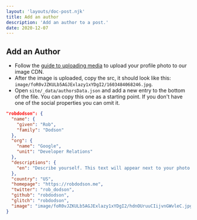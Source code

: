```yaml
---
layout: 'layouts/doc-post.njk'
title: Add an author
description: 'Add an author to a post.'
date: 2020-12-07
---
```


## Add an Author

- Follow the [guide to uploading media](/docs/handbook/how-to/add-media/#navigate-to-the-media-uploader) to upload your profile photo to our image CDN.
- After the image is uploaded, copy the src, it should look like this: `image/foR0vJZKULb5AGJExlazy1xYDgI2/1603484068246.jpg`.
- Open `site/_data/authorsData.json` and add a new entry to the bottom of the file. You can copy this one as a starting point. If you don't have one of the social properties you can omit it.

```json
"robdodson": {
  "name": {
    "given": "Rob",
    "family": "Dodson"
  },
  "org": {
    "name": "Google",
    "unit": "Developer Relations"
  },
  "descriptions": {
    "en": "Describe yourself. This text will appear next to your photo on posts."
  },
  "country": "US",
  "homepage": "https://robdodson.me",
  "twitter": "rob_dodson",
  "github": "robdodson",
  "glitch": "robdodson",
  "image": "image/foR0vJZKULb5AGJExlazy1xYDgI2/hdnOUruuCIijvnGWvleC.jpg"
}
```